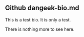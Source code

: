 ## Github dangeek-bio.md

This is a test bio.  It is only a test.

There is nothing more to see here.
